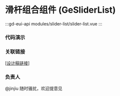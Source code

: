 # 滑杆组合组件 (GeSliderList)

:::gd-eui-api modules/slider-list/slider-list.vue
:::

### 代码演示

<code-box name="demo-slider-list"></code-box>

### 关联链接

[[设计稿链接](https://www.figma.com/file/EiH0WC37gqZny1alDTkiw0/Gaoding---Editor?node-id=337%3A6139)]

### 负责人

@jinjiu 随时骚扰，欢迎提意见
